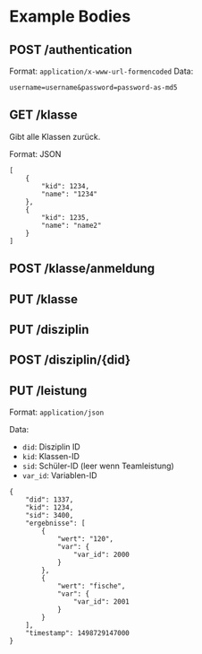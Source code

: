 # Example Bodies

## POST /authentication

Format: `application/x-www-url-formencoded`
Data:

```
username=username&password=password-as-md5
```

## GET /klasse

Gibt alle Klassen zurück.

Format: JSON

```
[
	{
		"kid": 1234,
		"name": "1234"
	},
    {
        "kid": 1235,
        "name": "name2"
    }
]
```


## POST /klasse/anmeldung

## PUT /klasse

## PUT /disziplin

## POST /disziplin/{did}

## PUT /leistung

Format: `application/json`

Data:

- `did`: Disziplin ID
- `kid`: Klassen-ID
- `sid`: Schüler-ID (leer wenn Teamleistung)
- `var_id`: Variablen-ID

```
{
	"did": 1337,
	"kid": 1234,
	"sid": 3400,
	"ergebnisse": [
		{
			"wert": "120",
			"var": {
				"var_id": 2000
			}
		},
		{
			"wert": "fische",
			"var": {
				"var_id": 2001
			}
		}
	],
	"timestamp": 1498729147000
}
```

